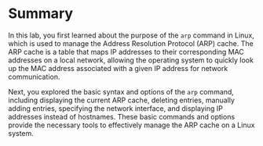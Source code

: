 # Summary

In this lab, you first learned about the purpose of the `arp` command in Linux, which is used to manage the Address Resolution Protocol (ARP) cache. The ARP cache is a table that maps IP addresses to their corresponding MAC addresses on a local network, allowing the operating system to quickly look up the MAC address associated with a given IP address for network communication.

Next, you explored the basic syntax and options of the `arp` command, including displaying the current ARP cache, deleting entries, manually adding entries, specifying the network interface, and displaying IP addresses instead of hostnames. These basic commands and options provide the necessary tools to effectively manage the ARP cache on a Linux system.
